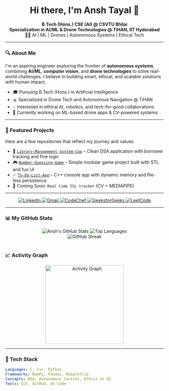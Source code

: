 <h1 align="center">Hi there, I'm Ansh Tayal 🚀</h1>

<p align="center">
  <b>B.Tech (Hons.) CSE (AI) @ CSVTU Bhilai</b> <br>
  <b>Specialization in AI/ML & Drone Technologies @ TiHAN, IIT Hyderabad</b> <br>
  👨‍💻 AI | ML | Drones | Autonomous Systems | Ethical Tech
</p>

---

### 🔍 About Me

I'm an aspiring engineer exploring the frontier of **autonomous systems**, combining **AI/ML**, **computer vision**, and **drone technologies** to solve real-world challenges. I believe in building smart, ethical, and scalable solutions with human impact.

- 🎓 Pursuing B.Tech (Hons.) in Artificial Intelligence
- 🛸 Specialized in Drone Tech and Autonomous Navigation @ TiHAN
- 💡 Interested in ethical AI, robotics, and tech-for-good collaborations
- 🌱 Currently working on ML-based drone apps & CV-powered systems

---

### 📂 Featured Projects

Here are a few repositories that reflect my journey and values:
- 🎯 [`Library-Management-System-Cpp`](https://github.com/wide-shunks-67/CODSOFT/blob/main/TASK_5/library_management_system.cpp) – Clean DSA application with borrower tracking and fine logic
- 🎮 [`Number-Guessing-Game`](https://github.com/wide-shunks-67/CODSOFT/blob/main/TASK_1/number_guessing_game.cpp) – Simple modular game project built with STL and fun UI
- ✅ [`To-Do-List-App`](https://github.com/wide-shunks-67/CODSOFT/blob/main/TASK_4/to_do_list.cpp) – C++ console app with dynamic memory and file-less persistence
- 🔧 Coming Soon: `Real time ISL tracker` (CV + MEDIAPIPE)

---

<p align="center">
  <a href="https://www.linkedin.com/in/ansh-tayal-439b1b31a/">
    <img src="https://img.shields.io/badge/LinkedIn-0077B5?style=for-the-badge&logo=linkedin&logoColor=white" alt="LinkedIn"/>
  </a>
  <a href="mailto:tansh9720@gmail.com">
    <img src="https://img.shields.io/badge/Gmail-D14836?style=for-the-badge&logo=gmail&logoColor=white" alt="Gmail"/>
  </a>
  <a href="https://www.codechef.com/users/wide_skunks_67" target="_blank">
  <img src="https://img.shields.io/badge/CodeChef-C57B2C?style=for-the-badge&logo=codechef&logoColor=white" alt="CodeChef"/>
  </a>
  <a href="https://www.geeksforgeeks.org/user/tayalanqkw9/" target="_blank">
  <img src="https://img.shields.io/badge/GeeksforGeeks-298D46?style=for-the-badge&logo=geeksforgeeks&logoColor=white" alt="GeeksforGeeks"/>
  </a>
  <a href="https://leetcode.com/u/wide-shunks-67/" target="_blank">
  <img src="https://img.shields.io/badge/LeetCode-FFA116?style=for-the-badge&logo=leetcode&logoColor=white" alt="LeetCode"/>
  </a>
</p>

---

### 📊 My GitHub Stats

<div align="center">
  <img src="https://github-readme-stats.vercel.app/api?username=wide-shunks-67&show_icons=true&theme=tokyonight&hide_border=true&count_private=true" alt="Ansh's GitHub Stats" />
  <img src="https://github-readme-stats.vercel.app/api/top-langs/?username=wide-shunks-67&layout=compact&theme=tokyonight&hide_border=true" alt="Top Languages" />
  <br>
  <img src="https://github-readme-streak-stats.herokuapp.com/?user=wide-shunks-67&theme=tokyonight&hide_border=true" alt="GitHub Streak" />
</div>

<br>

### 📈 Activity Graph
<div align="center">
 <img src="https://github-readme-activity-graph.vercel.app/graph?username=wide-shunks-67&theme=tokyonight&hide_border=true&area=true&cache_bust=1" height="250" alt="Activity Graph" />
</div>

---

### 🧠 Tech Stack

```yaml
Languages: C, C++, Python
Frameworks: NumPy, Pandas, Matplotlib
Concepts: DSA, Autonomous Control, Ethics in AI  
Tools: Git, GitHub, VS Code
